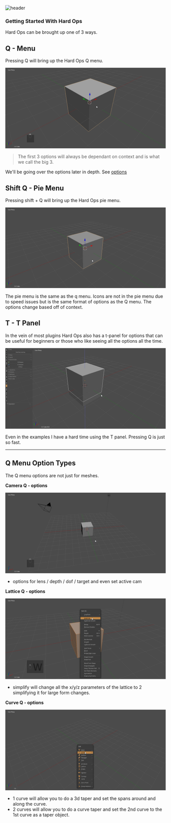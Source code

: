 ![header](img/banner.gif)

### Getting Started With Hard Ops

Hard Ops can be brought up one of 3 ways.

## Q  - Menu

Pressing Q will bring up the Hard Ops Q menu.

![getstarted](img\getstart\g1.gif)

> The first 3 options will always be dependant on context and is what we call the big 3.

We'll be going over the options later in depth. See [options](options)

## Shift Q - Pie Menu

Pressing shift + Q will bring up the Hard Ops pie menu.

![getstarted](img\getstart\g2.gif)

The pie menu is the same as the q menu. Icons are not in the pie menu due to speed issues but is the same format of options as the Q menu. The options change based off of context.

## T - T Panel

In the vein of most plugins Hard Ops also has a t-panel for options that can be useful for beginners or those who like seeing all the options all the time.

![getstarted](img\getstart\g3.gif)

Even in the examples I have a hard time using the T panel. Pressing Q is just so fast.

---

## Q Menu Option Types

The Q menu options are not just for meshes.

**Camera Q - options**

![getstarted](img\getstart\g4.gif)

- options for lens / depth / dof / target and even set active cam


**Lattice Q - options**

![getstarted](img\getstart\g5.gif)

- simplify will change all the x/y/z parameters of the lattice to 2 simplifying it for large form changes.



**Curve Q - options**

![getstarted](img\getstart\g6.gif)

- 1 curve will allow you to do a 3d taper and set the spans around and along the curve.
- 2 curves will allow you to do a curve taper and set the 2nd curve to the 1st curve as a taper object.
